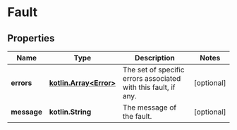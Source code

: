 
# Fault

## Properties
Name | Type | Description | Notes
------------ | ------------- | ------------- | -------------
**errors** | [**kotlin.Array&lt;Error&gt;**](Error.md) | The set of specific errors associated with this fault, if any. |  [optional]
**message** | **kotlin.String** | The message of the fault. |  [optional]



